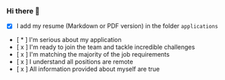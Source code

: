 ### Hi there 👋
-[x] I add my resume (Markdown or PDF version) in the folder `applications`
- [ * ] I'm serious about my application
- [ x ] I'm ready to join the team and tackle incredible challenges
- [ x ] I'm matching the majority of the job requirements
- [ x ] I understand all positions are remote
- [ x ] All information provided about myself are true

<!--
**Janengethe/Janengethe** is a ✨ _special_ ✨ repository because its `README.md` (this file) appears on your GitHub profile.

Here are some ideas to get you started:

- 🔭 I’m currently working on ...
- 🌱 I’m currently learning ...
- 👯 I’m looking to collaborate on ...
- 🤔 I’m looking for help with ...
- 💬 Ask me about ...
- 📫 How to reach me: ...
- 😄 Pronouns: ...
- ⚡ Fun fact: ...
-->
